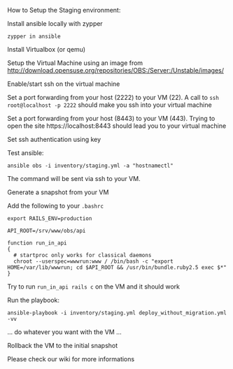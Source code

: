 How to Setup the Staging environment:

Install ansible locally with zypper

```zypper in ansible```

Install Virtualbox (or qemu)

Setup the Virtual Machine using an image from http://download.opensuse.org/repositories/OBS:/Server:/Unstable/images/

Enable/start ssh on the virtual machine

Set a port forwarding from your host (2222) to your VM (22). A call to `ssh
root@localhost -p 2222` should make you ssh into your virtual machine

Set a port forwarding from your host (8443) to your VM (443). Trying to open the site https://localhost:8443 should lead you to your virtual machine

Set ssh authentication using key

Test ansible:

```
ansible obs -i inventory/staging.yml -a "hostnamectl"
```

The command will be sent via ssh to your VM.

Generate a snapshot from your VM

Add the following to your `.bashrc`

```
export RAILS_ENV=production

API_ROOT=/srv/www/obs/api

function run_in_api
{
  # startproc only works for classical daemons
  chroot --userspec=wwwrun:www / /bin/bash -c "export HOME=/var/lib/wwwrun; cd $API_ROOT && /usr/bin/bundle.ruby2.5 exec $*"
}

```

Try to run `run_in_api rails c` on the VM and it should work


Run the playbook:

```
ansible-playbook -i inventory/staging.yml deploy_without_migration.yml -vv
```

... do whatever you want with the VM ...

Rollback the VM to the initial snapshot

Please check our wiki for more informations
